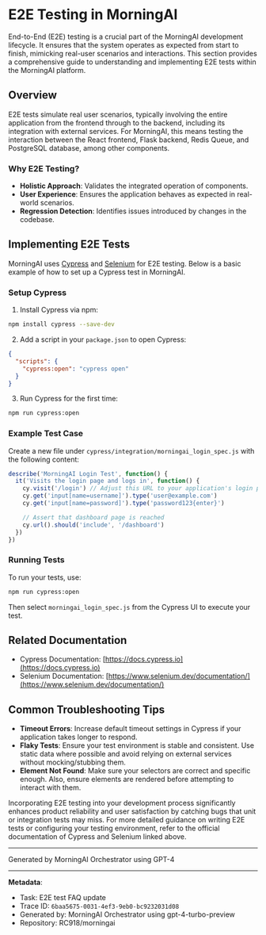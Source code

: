 # E2E Testing in MorningAI

End-to-End (E2E) testing is a crucial part of the MorningAI development lifecycle. It ensures that the system operates as expected from start to finish, mimicking real-user scenarios and interactions. This section provides a comprehensive guide to understanding and implementing E2E tests within the MorningAI platform.

## Overview

E2E tests simulate real user scenarios, typically involving the entire application from the frontend through to the backend, including its integration with external services. For MorningAI, this means testing the interaction between the React frontend, Flask backend, Redis Queue, and PostgreSQL database, among other components.

### Why E2E Testing?

- **Holistic Approach**: Validates the integrated operation of components.
- **User Experience**: Ensures the application behaves as expected in real-world scenarios.
- **Regression Detection**: Identifies issues introduced by changes in the codebase.

## Implementing E2E Tests

MorningAI uses [Cypress](https://www.cypress.io/) and [Selenium](https://www.selenium.dev/) for E2E testing. Below is a basic example of how to set up a Cypress test in MorningAI.

### Setup Cypress

1. Install Cypress via npm:
```bash
npm install cypress --save-dev
```

2. Add a script in your `package.json` to open Cypress:
```json
{
  "scripts": {
    "cypress:open": "cypress open"
  }
}
```

3. Run Cypress for the first time:
```bash
npm run cypress:open
```

### Example Test Case

Create a new file under `cypress/integration/morningai_login_spec.js` with the following content:

```javascript
describe('MorningAI Login Test', function() {
  it('Visits the login page and logs in', function() {
    cy.visit('/login') // Adjust this URL to your application's login page
    cy.get('input[name=username]').type('user@example.com')
    cy.get('input[name=password]').type('password123{enter}')

    // Assert that dashboard page is reached
    cy.url().should('include', '/dashboard')
  })
})
```

### Running Tests

To run your tests, use:

```bash
npm run cypress:open
```
Then select `morningai_login_spec.js` from the Cypress UI to execute your test.

## Related Documentation

- Cypress Documentation: [https://docs.cypress.io](https://docs.cypress.io)
- Selenium Documentation: [https://www.selenium.dev/documentation/](https://www.selenium.dev/documentation/)

## Common Troubleshooting Tips

- **Timeout Errors**: Increase default timeout settings in Cypress if your application takes longer to respond.
- **Flaky Tests**: Ensure your test environment is stable and consistent. Use static data where possible and avoid relying on external services without mocking/stubbing them.
- **Element Not Found**: Make sure your selectors are correct and specific enough. Also, ensure elements are rendered before attempting to interact with them.

Incorporating E2E testing into your development process significantly enhances product reliability and user satisfaction by catching bugs that unit or integration tests may miss. For more detailed guidance on writing E2E tests or configuring your testing environment, refer to the official documentation of Cypress and Selenium linked above.

---
Generated by MorningAI Orchestrator using GPT-4

---

**Metadata**:
- Task: E2E test FAQ update
- Trace ID: `6baa5675-0031-4ef3-9eb0-bc9232031d08`
- Generated by: MorningAI Orchestrator using gpt-4-turbo-preview
- Repository: RC918/morningai
